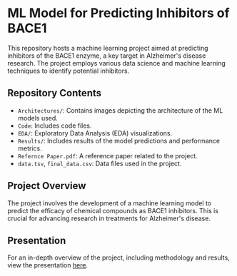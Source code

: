 # ML Model for Predicting Inhibitors of BACE1

This repository hosts a machine learning project aimed at predicting inhibitors of the BACE1 enzyme, a key target in Alzheimer's disease research. The project employs various data science and machine learning techniques to identify potential inhibitors.

## Repository Contents

- `Architectures/`: Contains images depicting the architecture of the ML models used.
- `Code`: Includes code files.
- `EDA/`: Exploratory Data Analysis (EDA) visualizations.
- `Results/`: Includes results of the model predictions and performance metrics.
- `Refernce Paper.pdf`: A reference paper related to the project.
- `data.tsv`, `final_data.csv`: Data files used in the project.

## Project Overview

The project involves the development of a machine learning model to predict the efficacy of chemical compounds as BACE1 inhibitors. This is crucial for advancing research in treatments for Alzheimer's disease.

## Presentation

For an in-depth overview of the project, including methodology and results, view the presentation [here](https://docs.google.com/presentation/d/1oinUXuxPwpLwpYw9O6Z4DNosV1vk1kb4ndl06W49EiY/edit?usp=sharing).


